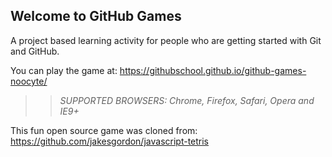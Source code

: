 ## Welcome to GitHub Games

A project based learning activity for people who are getting started with Git and GitHub.

You can play the game at: https://githubschool.github.io/github-games-noocyte/

>> _*SUPPORTED BROWSERS*: Chrome, Firefox, Safari, Opera and IE9+_

This fun open source game was cloned from: https://github.com/jakesgordon/javascript-tetris
